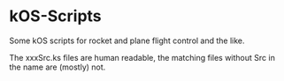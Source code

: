 # kOS-Scripts
Some kOS scripts for rocket and plane flight control and the like.

The xxxSrc.ks files are human readable, the matching files without Src in the name are (mostly) not.
